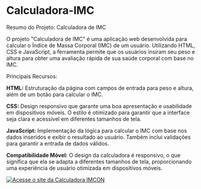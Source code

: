 # Calculadora-IMC

Resumo do Projeto: Calculadora de IMC

O projeto "Calculadora de IMC" é uma aplicação web desenvolvida para calcular o Índice de Massa Corporal (IMC) de um usuário. Utilizando HTML, CSS e JavaScript, a ferramenta permite que os usuários insiram seu peso e altura para obter uma avaliação rápida de sua saúde corporal com base no IMC.

Principais Recursos:

**HTML:** Estruturação da página com campos de entrada para peso e altura, além de um botão para calcular o IMC.

**CSS:** Design responsivo que garante uma boa apresentação e usabilidade em dispositivos móveis. O estilo é otimizado para garantir que a interface seja clara e acessível em diferentes tamanhos de tela.

**JavaScript:** Implementação da lógica para calcular o IMC com base nos dados inseridos e exibir o resultado ao usuário. Também inclui validações para garantir a entrada de dados válidos.

**Compatibilidade Móvel:** O design da calculadora é responsivo, o que significa que ela se adapta a diferentes tamanhos de tela, proporcionando uma experiência de usuário otimizada em dispositivos móveis.



[![Acesse o site da Calculadora IMCON](https://img.shields.io/badge/Visite%20a%20Calculadora%20IMCON-EA2328?style=for-the-badge&logo=apache-&logoColor=white)](https://calculadoraimcon.netlify.app)

